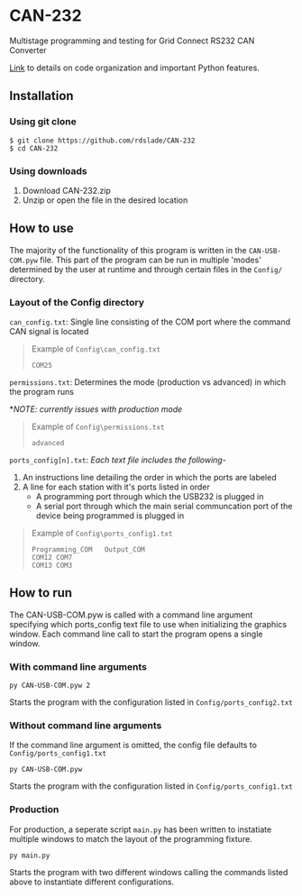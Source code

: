 # CAN-232
Multistage programming and testing for Grid Connect RS232 CAN Converter

[Link](https://rdslade.github.io/CAN-232/howto) to details on code organization and important Python features.

## Installation
### Using git clone
```
$ git clone https://github.com/rdslade/CAN-232
$ cd CAN-232
```
### Using downloads
1. Download CAN-232.zip
2. Unzip or open the file in the desired location

## How to use
The majority of the functionality of this program is written in the `CAN-USB-COM.pyw` file. 
This part of the program can be run in multiple 'modes' determined by the user at runtime and through certain files in the `Config/` directory.

### Layout of the Config directory
`can_config.txt`: Single line consisting of the COM port where the command CAN signal is located
> Example of `Config\can_config.txt`
> ```
> COM25
> ```

`permissions.txt`: Determines the mode (production vs advanced) in which the program runs
  
  **NOTE: currently issues with production mode*

> Example of `Config\permissions.txt`
> ```
> advanced
> ```
  
 `ports_config[n].txt`: *Each text file includes the following*-
 
 1. An instructions line detailing the order in which the ports are labeled
 2. A line for each station with it's ports listed in order
    * A programming port through which the USB232 is plugged in
    * A serial port through which the main serial communcation port of the device being programmed is plugged in
    
> Example of `Config\ports_config1.txt`
> ```
> Programming_COM	Output_COM
> COM12 COM7
> COM13 COM3
> ```

## How to run
The CAN-USB-COM.pyw is called with a command line argument specifying which ports_config text file to use when initializing the graphics window. Each command line call to start the program opens a single window. 

### With command line arguments

```
py CAN-USB-COM.pyw 2
```
Starts the program with the configuration listed in `Config/ports_config2.txt`

### Without command line arguments
If the command line argument is omitted, the config file defaults to `Config/ports_config1.txt`
```
py CAN-USB-COM.pyw
```
Starts the program with the configuration listed in `Config/ports_config1.txt`

### Production
For production, a seperate script `main.py` has been written to instatiate multiple windows to match the layout of the programming fixture.

```
py main.py
```
Starts the program with two different windows calling the commands listed above to instantiate different configurations.

